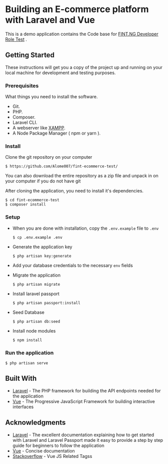 # Building an E-commerce platform with Laravel and Vue
This is a demo application contains the Code base for [FINT.NG Developer Role Test](http://fint.ng) . 

## Getting Started
These instructions will get you a copy of the project up and running on your local machine for development and testing purposes.

### Prerequisites
What things you need to install the software.

* Git.
* PHP.
* Composer.
* Laravel CLI.
* A webserver like [XAMPP](https://www.apachefriends.org/download.html).
* A Node Package Manager ( npm or yarn ).

### Install
Clone the git repository on your computer

```$ https://github.com/Alome007/fint-ecommerce-test/```


You can also download the entire repository as a zip file and unpack in on your computer if you do not have git

After cloning the application, you need to install it's dependencies. 

```
$ cd fint-ecommerce-test
$ composer install
```


### Setup
- When you are done with installation, copy the `.env.example` file to `.env`

  ```$ cp .env.example .env```


- Generate the application key

  ```$ php artisan key:generate```


- Add your database credentials to the necessary `env` fields

- Migrate the application

  ```$ php artisan migrate```

- Install laravel passport

  ```$ php artisan passport:install```

- Seed Database

  ```$ php artisan db:seed```


- Install node modules

  ```$ npm install```


### Run the application

  ```$ php artisan serve```


## Built With
* [Laravel](https://laravel.com) - The PHP framework for building the API endpoints needed for the application
* [Vue](https://vuejs.org) - The Progressive JavaScript Framework for building interactive interfaces

## Acknowledgments
* [Laravel](https://laravel.com) - The excellent documentation explaining how to get started with Laravel and Laravel Passport made it easy to provide a step by step guide for beginners to follow the application
* [Vue](https://vuejs.org) - Concise documentation 
* [Stackoverflow](https://stackoverflow.com/questions/tagged/vue.js?tab=Newest) - Vue JS Related Tagss
